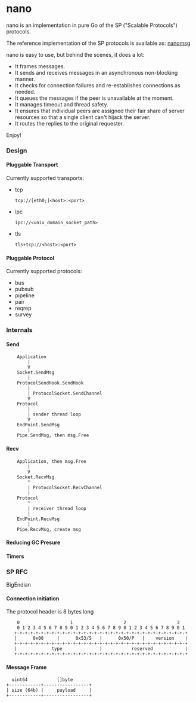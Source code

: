 nano
====

nano is an implementation in pure Go of the SP ("Scalable Protocols") protocols.

The reference implementation of the SP protocols is available as:
[nanomsg](http://www.nanomsg.org)

nano is easy to use, but behind the scenes, it does a lot:

- It frames messages. 
- It sends and receives messages in an asynchronous non-blocking manner. 
- It checks for connection failures and re-establishes connections as needed. 
- It queues the messages if the peer is unavailable at the moment. 
- It manages timeout and thread safety.
- It ensures that individual peers are assigned their fair share of server resources so that a single client can't hijack the server. 
- It routes the replies to the original requester.

Enjoy!

### Design

#### Pluggable Transport

Currently supported transports:

- tcp

  `tcp://[eth0;]<host>:<port>`

- ipc

  `ipc://<unix_domain_socket_path>`

- tls

  `tls+tcp://<host>:<port>`

#### Pluggable Protocol

Currently supported protocols:

- bus
- pubsub
- pipeline
- pair
- reqrep
- survey

### Internals

#### Send

        Application
            | 
            V 
        Socket.SendMsg
            | 
        ProtocolSendHook.SendHook
            | 
            | ProtocolSocket.SendChannel
            V 
        Protocol
            |
            | sender thread loop
            V
        EndPoint.SendMsg
            |
        Pipe.SendMsg, then msg.Free
           

#### Recv

        Application, then msg.Free
            | 
            V 
        Socket.RecvMsg
            ^ 
            | ProtocolSocket.RecvChannel
            | 
        Protocol
            ^
            | receiver thread loop
            |
        EndPoint.RecvMsg
            |
        Pipe.RecvMsg, create msg
           
#### Reducing GC Presure

#### Timers


### SP RFC

   BigEndian

#### Connection initiation

The protocol header is 8 bytes long


        0                   1                   2                   3
        0 1 2 3 4 5 6 7 8 9 0 1 2 3 4 5 6 7 8 9 0 1 2 3 4 5 6 7 8 9 0 1
       +-+-+-+-+-+-+-+-+-+-+-+-+-+-+-+-+-+-+-+-+-+-+-+-+-+-+-+-+-+-+-+-+
       |      0x00     |      0x53/S   |      0x50/P   |    version    |
       +-+-+-+-+-+-+-+-+-+-+-+-+-+-+-+-+-+-+-+-+-+-+-+-+-+-+-+-+-+-+-+-+
       |             type              |           reserved            |
       +-+-+-+-+-+-+-+-+-+-+-+-+-+-+-+-+-+-+-+-+-+-+-+-+-+-+-+-+-+-+-+-+


#### Message Frame

      uint64           []byte
    +------------+-----------------+
    | size (64b) |     payload     |
    +------------+-----------------+

